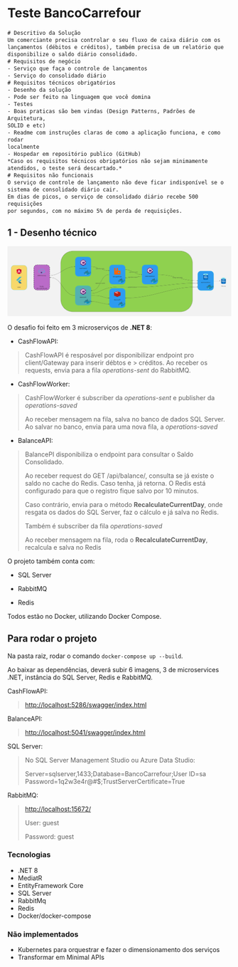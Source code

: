 # Teste BancoCarrefour

``` text
# Descritivo da Solução
Um comerciante precisa controlar o seu fluxo de caixa diário com os 
lançamentos (débitos e créditos), também precisa de um relatório que 
disponibilize o saldo diário consolidado.
# Requisitos de negócio
- Serviço que faça o controle de lançamentos
- Serviço do consolidado diário
# Requisitos técnicos obrigatórios
- Desenho da solução
- Pode ser feito na linguagem que você domina
- Testes 
- Boas praticas são bem vindas (Design Patterns, Padrões de Arquitetura, 
SOLID e etc)
- Readme com instruções claras de como a aplicação funciona, e como rodar 
localmente
- Hospedar em repositório publico (GitHub)
*Caso os requisitos técnicos obrigatórios não sejam minimamente 
atendidos, o teste será descartado.*
# Requisitos não funcionais
O serviço de controle de lançamento não deve ficar indisponível se o 
sistema de consolidado diário cair.
Em dias de picos, o serviço de consolidado diário recebe 500 requisições 
por segundos, com no máximo 5% de perda de requisições.
```

## 1 - Desenho técnico

![alt text](image.png)

O desafio foi feito em 3 microserviços de **.NET 8**:

- CashFlowAPI:

> CashFlowAPI é resposável por disponibilizar endpoint pro client/Gateway para inserir débtos e > créditos.
> Ao receber os requests, envia para a fila *operations-sent* do RabbitMQ.

- CashFlowWorker:

> CashFlowWorker é subscriber da *operations-sent* e publisher da *operations-saved*
>
> Ao receber mensagem na fila, salva no banco de dados SQL Server.
> Ao salvar no banco, envia para uma nova fila, a *operations-saved*

- BalanceAPI:

> BalancePI disponibiliza o endpoint para consultar o Saldo Consolidado.
>
> Ao receber request do GET /api/balance/, consulta se já existe o saldo no cache do Redis. Caso tenha, já retorna. O Redis está configurado para que o registro fique salvo por 10 minutos.
>
> Caso contrário, envia para o método **RecalculateCurrentDay**, onde resgata os dados do SQL Server, faz o cálculo e já salva no Redis.
>
>
> Também é subscriber da fila *operations-saved*
>
> Ao receber mensagem na fila, roda o **RecalculateCurrentDay**, recalcula e salva no Redis

O projeto também conta com:

- SQL Server

- RabbitMQ

- Redis

Todos estão no Docker, utilizando Docker Compose.

## Para rodar o projeto

Na pasta raiz, rodar o comando
`
docker-compose up --build
`.

Ao baixar as dependências, deverá subir 6 imagens, 3 de microservices .NET, instância do SQL Server, Redis e RabbitMQ.

CashFlowAPI:
> <http://localhost:5286/swagger/index.html>

BalanceAPI:
> <http://localhost:5041/swagger/index.html>

SQL Server:
> No SQL Server Management Studio ou Azure Data Studio:
>
> Server=sqlserver,1433;Database=BancoCarrefour;User ID=sa Password=1q2w3e4r@#$;TrustServerCertificate=True

RabbitMQ:
> <http://localhost:15672/>
>
> User: guest
>
> Password: guest

### Tecnologias

- .NET 8
- MediatR
- EntityFramework Core
- SQL Server
- RabbitMq
- Redis
- Docker/docker-compose

### Não implementados

- Kubernetes para orquestrar e fazer o dimensionamento dos serviços
- Transformar em Minimal APIs

